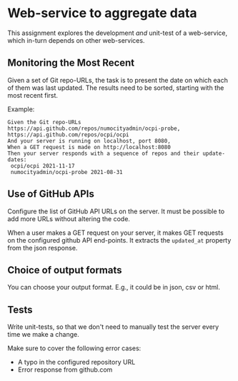 # Web-service to aggregate data

This assignment explores the development _and_ unit-test of a web-service, which in-turn depends on other web-services.

## Monitoring the Most Recent

Given a set of Git repo-URLs, the task is to present the date on which each of them was last updated.
The results need to be sorted, starting with the most recent first.

Example: 
```gherkin
Given the Git repo-URLs https://api.github.com/repos/numocityadmin/ocpi-probe, https://api.github.com/repos/ocpi/ocpi
And your server is running on localhost, port 8080,
When a GET request is made on http://localhost:8080
Then your server responds with a sequence of repos and their update-dates:
 ocpi/ocpi 2021-11-17
 numocityadmin/ocpi-probe 2021-08-31
```

## Use of GitHub APIs

Configure the list of GitHub API URLs on the server. It must be possible to add more URLs without altering the code.

When a user makes a GET request on your server, it makes GET requests on the configured github API end-points.
It extracts the `updated_at` property from the json response.

## Choice of output formats

You can choose your output format. E.g., it could be in json, csv or html.

## Tests

Write unit-tests, so that we don't need to manually test the server every time we make a change.

Make sure to cover the following error cases:
- A typo in the configured repository URL
- Error response from github.com

